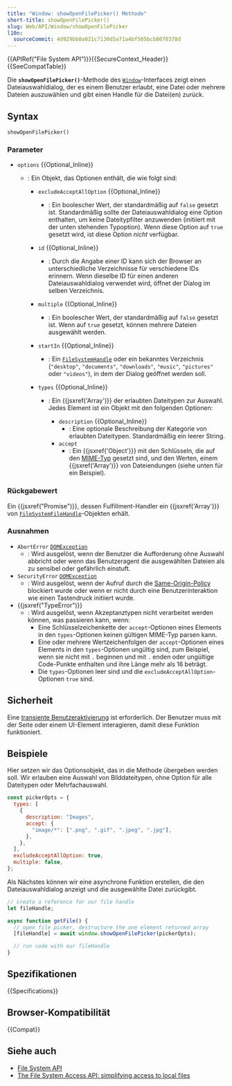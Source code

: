 ```yaml
---
title: "Window: showOpenFilePicker() Methode"
short-title: showOpenFilePicker()
slug: Web/API/Window/showOpenFilePicker
l10n:
  sourceCommit: 4d929bb0a021c7130d5a71a4bf505bcb8070378d
---
```


{{APIRef("File System API")}}{{SecureContext_Header}}{{SeeCompatTable}}

Die **`showOpenFilePicker()`**-Methode des [`Window`](/de/docs/Web/API/Window)-Interfaces zeigt einen Dateiauswahldialog, der es einem Benutzer erlaubt, eine Datei oder mehrere Dateien auszuwählen und gibt einen Handle für die Datei(en) zurück.

## Syntax

```js-nolint
showOpenFilePicker()
```

### Parameter

- `options` {{Optional_Inline}}

  - : Ein Objekt, das Optionen enthält, die wie folgt sind:

    - `excludeAcceptAllOption` {{Optional_Inline}}
      - : Ein boolescher Wert, der standardmäßig auf `false` gesetzt ist. Standardmäßig sollte der Dateiauswahldialog eine Option enthalten, um keine Dateitypfilter anzuwenden (initiiert mit der unten stehenden Typoption). Wenn diese Option auf `true` gesetzt wird, ist diese Option _nicht_ verfügbar.
    - `id` {{Optional_Inline}}
      - : Durch die Angabe einer ID kann sich der Browser an unterschiedliche Verzeichnisse für verschiedene IDs erinnern. Wenn dieselbe ID für einen anderen Dateiauswahldialog verwendet wird, öffnet der Dialog im selben Verzeichnis.
    - `multiple` {{Optional_Inline}}
      - : Ein boolescher Wert, der standardmäßig auf `false` gesetzt ist. Wenn auf `true` gesetzt, können mehrere Dateien ausgewählt werden.
    - `startIn` {{Optional_Inline}}
      - : Ein [`FileSystemHandle`](/de/docs/Web/API/FileSystemHandle) oder ein bekanntes Verzeichnis (`"desktop"`, `"documents"`, `"downloads"`, `"music"`, `"pictures"` oder `"videos"`), in dem der Dialog geöffnet werden soll.
    - `types` {{Optional_Inline}}

      - : Ein {{jsxref('Array')}} der erlaubten Dateitypen zur Auswahl. Jedes Element ist ein Objekt mit den folgenden Optionen:

        - `description` {{Optional_Inline}}
          - : Eine optionale Beschreibung der Kategorie von erlaubten Dateitypen. Standardmäßig ein leerer String.
        - `accept`
          - : Ein {{jsxref('Object')}} mit den Schlüsseln, die auf den [MIME-Typ](/de/docs/Web/HTTP/Guides/MIME_types/Common_types) gesetzt sind, und den Werten, einem {{jsxref('Array')}} von Dateiendungen (siehe unten für ein Beispiel).

### Rückgabewert

Ein {{jsxref("Promise")}}, dessen Fulfillment-Handler ein {{jsxref('Array')}} von [`FileSystemFileHandle`](/de/docs/Web/API/FileSystemFileHandle)-Objekten erhält.

### Ausnahmen

- `AbortError` [`DOMException`](/de/docs/Web/API/DOMException)
  - : Wird ausgelöst, wenn der Benutzer die Aufforderung ohne Auswahl abbricht oder wenn das Benutzeragent die ausgewählten Dateien als zu sensibel oder gefährlich einstuft.
- `SecurityError` [`DOMException`](/de/docs/Web/API/DOMException)
  - : Wird ausgelöst, wenn der Aufruf durch die [Same-Origin-Policy](/de/docs/Web/Security/Same-origin_policy) blockiert wurde oder wenn er nicht durch eine Benutzerinteraktion wie einen Tastendruck initiiert wurde.
- {{jsxref("TypeError")}}
  - : Wird ausgelöst, wenn Akzeptanztypen nicht verarbeitet werden können, was passieren kann, wenn:
    - Eine Schlüsselzeichenkette der `accept`-Optionen eines Elements in den `types`-Optionen keinen gültigen MIME-Typ parsen kann.
    - Eine oder mehrere Wertzeichenfolgen der `accept`-Optionen eines Elements in den `types`-Optionen ungültig sind, zum Beispiel, wenn sie nicht mit `.` beginnen und mit `.` enden oder ungültige Code-Punkte enthalten und ihre Länge mehr als 16 beträgt.
    - Die `types`-Optionen leer sind und die `excludeAcceptAllOption`-Optionen `true` sind.

## Sicherheit

Eine [transiente Benutzeraktivierung](/de/docs/Web/Security/User_activation) ist erforderlich. Der Benutzer muss mit der Seite oder einem UI-Element interagieren, damit diese Funktion funktioniert.

## Beispiele

Hier setzen wir das Optionsobjekt, das in die Methode übergeben werden soll. Wir erlauben eine Auswahl von Bilddateitypen, ohne Option für alle Dateitypen oder Mehrfachauswahl.

```js
const pickerOpts = {
  types: [
    {
      description: "Images",
      accept: {
        "image/*": [".png", ".gif", ".jpeg", ".jpg"],
      },
    },
  ],
  excludeAcceptAllOption: true,
  multiple: false,
};
```

Als Nächstes können wir eine asynchrone Funktion erstellen, die den Dateiauswahldialog anzeigt und die ausgewählte Datei zurückgibt.

```js
// create a reference for our file handle
let fileHandle;

async function getFile() {
  // open file picker, destructure the one element returned array
  [fileHandle] = await window.showOpenFilePicker(pickerOpts);

  // run code with our fileHandle
}
```

## Spezifikationen

{{Specifications}}

## Browser-Kompatibilität

{{Compat}}

## Siehe auch

- [File System API](/de/docs/Web/API/File_System_API)
- [The File System Access API: simplifying access to local files](https://developer.chrome.com/docs/capabilities/web-apis/file-system-access)
